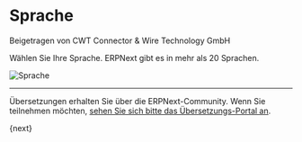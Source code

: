 # Sprache
<span class="text-muted contributed-by">Beigetragen von CWT Connector & Wire Technology GmbH</span>

Wählen Sie Ihre Sprache. ERPNext gibt es in mehr als 20 Sprachen.

<img alt="Sprache" class="screenshot" src="{{docs_base_url}}/assets/img/setup-wizard/step-1.png">

---

Übersetzungen erhalten Sie über die ERPNext-Community. Wenn Sie teilnehmen möchten, [sehen Sie sich bitte das Übersetzungs-Portal an](https://translate.erpnext.com).

{next}
